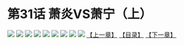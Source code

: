 # 第31话 萧炎VS萧宁（上）
![](https://mhpic.xiaomingtaiji.net/comic/D/斗破苍穹拆分版/31话/1.jpg-zymk.middle.webp)
![](https://mhpic.xiaomingtaiji.net/comic/D/斗破苍穹拆分版/31话/2.jpg-zymk.middle.webp)
![](https://mhpic.xiaomingtaiji.net/comic/D/斗破苍穹拆分版/31话/3.jpg-zymk.middle.webp)
![](https://mhpic.xiaomingtaiji.net/comic/D/斗破苍穹拆分版/31话/4.jpg-zymk.middle.webp)
![](https://mhpic.xiaomingtaiji.net/comic/D/斗破苍穹拆分版/31话/5.jpg-zymk.middle.webp)
![](https://mhpic.xiaomingtaiji.net/comic/D/斗破苍穹拆分版/31话/6.jpg-zymk.middle.webp)
![](https://mhpic.xiaomingtaiji.net/comic/D/斗破苍穹拆分版/31话/7.jpg-zymk.middle.webp)
![](https://mhpic.xiaomingtaiji.net/comic/D/斗破苍穹拆分版/31话/8.jpg-zymk.middle.webp)
![](https://mhpic.xiaomingtaiji.net/comic/D/斗破苍穹拆分版/31话/9.jpg-zymk.middle.webp)
[【上一章】](./30.md)
[【目录】](./README.md)
[【下一章】](./32.md)
